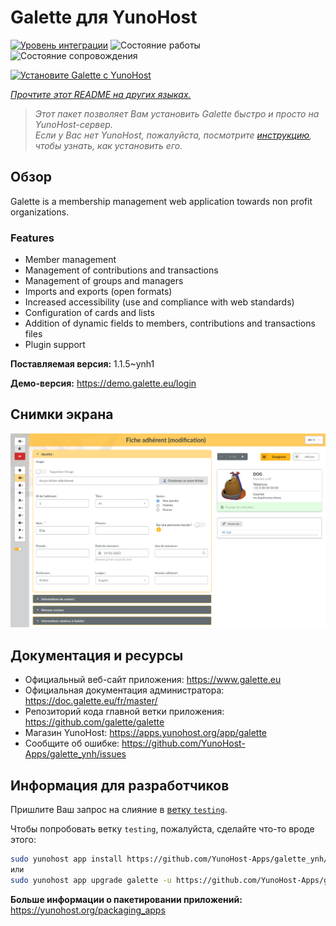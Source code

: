 <!--
Важно: этот README был автоматически сгенерирован <https://github.com/YunoHost/apps/tree/master/tools/readme_generator>
Он НЕ ДОЛЖЕН редактироваться вручную.
-->

# Galette для YunoHost

[![Уровень интеграции](https://apps.yunohost.org/badge/integration/galette)](https://ci-apps.yunohost.org/ci/apps/galette/)
![Состояние работы](https://apps.yunohost.org/badge/state/galette)
![Состояние сопровождения](https://apps.yunohost.org/badge/maintained/galette)

[![Установите Galette с YunoHost](https://install-app.yunohost.org/install-with-yunohost.svg)](https://install-app.yunohost.org/?app=galette)

*[Прочтите этот README на других языках.](./ALL_README.md)*

> *Этот пакет позволяет Вам установить Galette быстро и просто на YunoHost-сервер.*  
> *Если у Вас нет YunoHost, пожалуйста, посмотрите [инструкцию](https://yunohost.org/install), чтобы узнать, как установить его.*

## Обзор

Galette is a membership management web application towards non profit organizations.

### Features

- Member management
- Management of contributions and transactions
- Management of groups and managers
- Imports and exports (open formats)
- Increased accessibility (use and compliance with web standards)
- Configuration of cards and lists
- Addition of dynamic fields to members, contributions and transactions files
- Plugin support


**Поставляемая версия:** 1.1.5~ynh1

**Демо-версия:** <https://demo.galette.eu/login>

## Снимки экрана

![Снимок экрана Galette](./doc/screenshots/edit_member.png)

## Документация и ресурсы

- Официальный веб-сайт приложения: <https://www.galette.eu>
- Официальная документация администратора: <https://doc.galette.eu/fr/master/>
- Репозиторий кода главной ветки приложения: <https://github.com/galette/galette>
- Магазин YunoHost: <https://apps.yunohost.org/app/galette>
- Сообщите об ошибке: <https://github.com/YunoHost-Apps/galette_ynh/issues>

## Информация для разработчиков

Пришлите Ваш запрос на слияние в [ветку `testing`](https://github.com/YunoHost-Apps/galette_ynh/tree/testing).

Чтобы попробовать ветку `testing`, пожалуйста, сделайте что-то вроде этого:

```bash
sudo yunohost app install https://github.com/YunoHost-Apps/galette_ynh/tree/testing --debug
или
sudo yunohost app upgrade galette -u https://github.com/YunoHost-Apps/galette_ynh/tree/testing --debug
```

**Больше информации о пакетировании приложений:** <https://yunohost.org/packaging_apps>
